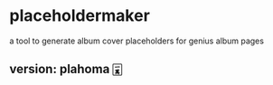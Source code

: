 # placeholdermaker
a tool to generate album cover placeholders for genius album pages

## version: plahoma 🀇
